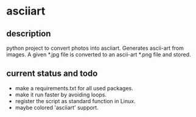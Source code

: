 asciiart
========

description
-----------

python project to convert photos into asciiart. Generates ascii-art from images. A given \*.jpg file is converted to an ascii-art \*.png file and stored.


current status and todo
-----------------------
* make a requirements.txt for all used packages.
* make it run faster by avoiding loops.
* register the script as standard function in Linux.
* maybe colored 'asciiart' support.
